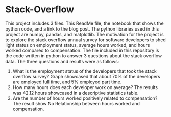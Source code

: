 # Stack-Overflow
This project includes 3 files. This ReadMe file, the notebook that shows the python code, and a link to the blog post.
The python libraries used in this project are numpy, pandas, and matplotlib.
The motivation for the project is to explore the stack overflow annual survey for software developers to shed light status on employment status, average hours worked, and hours worked compared to compensation. The file included in this repository is the code written in python to answer 3 questions about the stack overflow data. The three questions and results were as follows:
1) What is the employment status of the developers that took the stack overflow survey? Graph showcased that about 70% of the developers are employed full time, and 5% employed part time.
2) How many hours does each developer work on average? The results was 42.12 hours showcased in a descriptive statistics table.
3) Are the number of hours worked positively related to compensation? The result show No Relationship between hours worked  and compensation.


